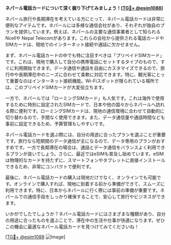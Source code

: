 **ネパール電話カードについて深く掘り下げてみましょう！[[TG💪+ @esim1088](https://t.me/s/esim1088)]**

ネパール旅行や長期滞在を考えている方にとって、ネパール電話カードは非常に便利なアイテムです。ネパールには多様な通信会社があり、それぞれが独自のプランを提供しています。例えば、ネパールの主要な通信事業者として知られるNcellや Nepal Telecomがあります。これらの会社から提供される電話カードやSIMカードは、現地でのインターネット接続や通話に欠かせません。

まず、ネパール電話カードの中でも特に注目すべきは「プリペイドSIMカード」です。これは、現地で購入して自分の携帯電話にセットするタイプのもので、すぐに利用開始できます。データ通信や通話を自由にカスタマイズできるので、旅行中や長期滞在中のニーズに合わせて柔軟に対応できます。特に、観光客にとって重要なのはインターネット接続機能。Wi-Fiスポットが限られている場所では、このプリペイドSIMカードが大変役立ちます。

一方で、ネパールでは「ローミングSIMカード」も人気です。これは海外で使用するために特別に設定されたSIMカードで、日本や他の国々からネパールへ訪れる際に便利です。ローミングSIMカードは、現地の通信環境に合わせて自動的に切り替わるので、手間なく使用できます。また、データ通信量や通話時間なども事前に設定できるため、予算管理もしやすいです。

ネパール電話カードを選ぶ際には、自分の用途に合ったプランを選ぶことが重要です。旅行なら短期間のデータ通信が主になるので、データ専用のプランがおすすめです。一方で長期滞在の場合は、通話とデータ通信をバランスよく利用できるプランが良いでしょう。さらに、最近ではeSIMも普及し始めています。eSIMは物理的なカードを持たずに、スマートフォンやタブレットに直接インストールできるため、非常にコンパクトで便利です。

最後に、ネパール電話カードの購入は現地だけでなく、オンラインでも可能です。オンラインで購入すれば、現地に到着する前から準備ができて、スムーズに利用できます。特に、日本からネパールに行く際には事前の準備が重要です。ネパールでの通信手段をしっかり確保することで、安心して旅行やビジネスができます。

いかがでしたでしょうか？ネパール電話カードにはさまざまな種類があり、自分の用途に合ったものを選ぶことで、滞在中の生活や仕事が快適になります。ぜひこの機会に最適なネパール電話カードを見つけてみてくださいね！

[[TG💪+ @esim1088](https://t.me/s/esim1088) ![Image](https://i.postimg.cc/Y0z9fWf4/image.png)]